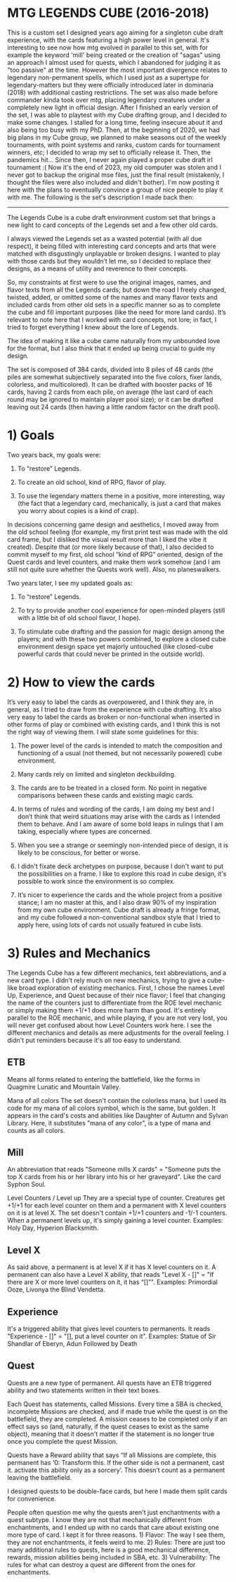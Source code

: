 # MTG LEGENDS CUBE (2016-2018)

This is a custom set I designed years ago aiming for a singleton cube draft experience, with the cards featuring a high power level in general. It's interesting to see now how mtg evolved in parallel to this set, with for example the keyword 'mill' being created or the creation of "sagas" using an approach I almost used for quests, which I abandoned for judging it as "too passive" at the time. However the most important divergence relates to legendary non-permanent spells, which I used just as a supertype for legendary-matters but they were officially introduced later in dominaria (2018) with additional casting restrictions. The set was also made before commander kinda took over mtg, placing legendary creatures under a completely new light in official design. After I finished an early version of the set, I was able to playtest with my Cube drafting group, and I decided to make some changes. I stalled for a long time, feeling insecure about it and also being too busy with my PhD. Then, at the beginning of 2020, we had big plans in my Cube group, we planned to make seasons out of the weekly tournaments, with point systems and ranks, custom cards for tournament winners, etc; I decided to wrap my set to officially release it. Then, the pandemics hit... Since then, I never again played a proper cube draft irl tournament :( Now it's the end of 2023, my old computer was stolen and I never got to backup the original mse files, just the final result (mistakenly, I thought the files were also included and didn't bother). I'm now posting it here with the plans to eventually convince a group of nice people to play it with me. The following is the set's description I made back then:

--------------------------------------------------------------------------------------------------------------------------------------------

The Legends Cube is a cube draft environment custom set that brings a new light to card concepts of the Legends set and a few other old cards.

I always viewed the Legends set as a wasted potential (with all due respect), it being filled with interesting card concepts and arts that were matched with disgustingly unplayable or broken designs. I wanted to play with those cards but they wouldn’t let me, so I decided to replace their designs, as a means of utility and reverence to their concepts.

So, my constraints at first were to use the original images, names, and flavor texts from all the Legends cards; but down the road I freely changed, twisted, added, or omitted some of the names and many flavor texts and included cards from other old sets in a specific manner so as to complete the cube and fill important purposes (like the need for more land cards). It’s relevant to note here that I worked with card concepts, not lore; in fact, I tried to forget everything I knew about the lore of Legends.

The idea of making it like a cube came naturally from my unbounded love for the format, but I also think that it ended up being crucial to guide my design.

The set is composed of 384 cards, divided into 8 piles of 48 cards (the piles are somewhat subjectively separated into the five colors, fixer lands, colorless, and multicolored). It can be drafted with booster packs of 16 cards, having 2 cards from each pile, on average (the last card of each round may be ignored to maintain player pool size); or it can be drafted leaving out 24 cards (then having a little random factor on the draft pool).

# 1) Goals

Two years back, my goals were:

1) To “restore” Legends.

2) To create an old school, kind of RPG, flavor of play.

3) To use the legendary matters theme in a positive, more interesting, way (the fact that a legendary card, mechanically, is just a card that makes you worry about copies is a kind of crap).

In decisions concerning game design and aesthetics, I moved away from the old school feeling (for example, my first print test was made with the old card frame, but I disliked the visual result more than I liked the vibe it created). Despite that (or more likely because of that), I also decided to commit myself to my first, old school “kind of RPG” oriented, design of the Quest cards and level counters, and make them work somehow (and I am still not quite sure whether the Quests work well). Also, no planeswalkers.

Two years later, I see my updated goals as:

1) To “restore” Legends.

2) To try to provide another cool experience for open-minded players (still with a little bit of old school flavor, I hope).

3) To stimulate cube drafting and the passion for magic design among the players; and with these two powers combined, to explore a closed cube environment design space yet majorly untouched (like closed-cube powerful cards that could never be printed in the outside world).

# 2) How to view the cards

It’s very easy to label the cards as overpowered, and I think they are, in general, as I tried to draw from the experience with cube drafting. It’s also very easy to label the cards as broken or non-functional when inserted in other forms of play or combined with existing cards, and I think this is not the right way of viewing them. I will state some guidelines for this:

1) The power level of the cards is intended to match the composition and functioning of a usual (not themed, but not necessarily powered) cube environment.

2) Many cards rely on limited and singleton deckbuilding.

3) The cards are to be treated in a closed form. No point in negative comparisons between these cards and existing magic cards.

4) In terms of rules and wording of the cards, I am doing my best and I don’t think that weird situations may arise with the cards as I intended them to behave. And I am aware of some bold leaps in rulings that I am taking, especially where types are concerned.

5) When you see a strange or seemingly non-intended piece of design, it is likely to be conscious, for better or worse.

6) I didn't fixate deck archetypes on purpose, because I don't want to put the possibilities on a frame. I like to explore this road in cube design, it's possible to work since the environment is so complex.

7) It’s nicer to experience the cards and the whole project from a positive stance; I am no master at this, and I also draw 90% of my inspiration from my own cube environment. Cube draft is already a fringe format, and my cube followed a non-conventional sandbox style that I tried to apply here, using lots of cards not usually featured in cube lists.

# 3) Rules and Mechanics

The Legends Cube has a few different mechanics, text abbreviations, and a new card type. I didn't rely much on new mechanics, trying to give a cube-like broad exploration of existing mechanics. First, I chose the names Level Up, Experience, and Quest because of their nice flavor; I feel that changing the name of the counters just to differentiate from the ROE level mechanic or simply making them +1/+1 does more harm than good. It's entirely parallel to the ROE mechanic, and while playing, if you are not very lost, you will never get confused about how Level Counters work here. I see the different mechanics and details as mere adjustments for the overall feeling. I didn't put reminders because it's all too easy to understand.

## ETB
Means all forms related to entering the battlefield, like the forms in Quagmire Lunatic and Mountain Valley.

Mana of all colors
The set doesn't contain the colorless mana, but I used its code for my mana of all colors symbol, which is the same, but golden. It appears in the card's costs and abilities like Daughter of Autumn and Sylvan Library. Here, it substitutes "mana of any color", is a type of mana and counts as all colors.

## Mill
An abbreviation that reads "Someone mills X cards" = "Someone puts the top X cards from his or her library into his or her graveyard". Like the card Syphon Soul.

Level Counters / Level up
They are a special type of counter. Creatures get +1/+1 for each level counter on them and a permanent with X level counters on it is at level X. The set doesn't contain +1/+1 counters and -1/-1 counters. When a permanent levels up, it's simply gaining a level counter. Examples: Holy Day, Hyperion Blacksmith.

## Level X
As said above, a permanent is at level X if it has X level counters on it. A permanent can also have a Level X ability, that reads "Level X - []" = "If there are X or more level counters on it, it has “[]”". Examples: Primordial Ooze, Livonya the Blind Vendetta.

## Experience
It's a triggered ability that gives level counters to permanents. It reads "Experience - []" = "[], put a level counter on it". Examples: Statue of Sir Shandlar of Eberyn, Adun Followed by Death

## Quest
Quests are a new type of permanent. All quests have an ETB triggered ability and two statements written in their text boxes.

Each Quest has statements, called Missions. Every time a SBA is checked, incomplete Missions are checked, and if made true while the quest is on the battlefield, they are completed. A mission ceases to be completed only if an effect says so (and, naturally, if the quest ceases to exist as the same object), meaning that it doesn't matter if the statement is no longer true once you complete the quest Mission.

Quests have a Reward ability that says “If all Missions are complete, this permanent has ‘0: Transform this. If the other side is not a permanent, cast it. activate this ability only as a sorcery’. This doesn’t count as a permanent leaving the battlefield.

I designed quests to be double-face cards, but here I made them split cards for convenience.

People often question me why the quests aren't just enchantments with a quest subtype. I know they are not that mechanically different from enchantments, and I ended up with no cards that care about existing one more type of card. I kept it for three reasons. 1) Flavor: The way I see them, they are not enchantments, it feels weird to me. 2) Rules: There are just too many additional rules to quests, here is a good mechanical difference, rewards, mission abilities being included in SBA, etc. 3) Vulnerability: The rules for what can destroy a quest are different from the ones for enchantments.
